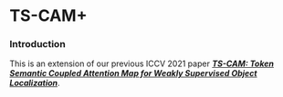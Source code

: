 # TS-CAM+

### Introduction
This is an extension of our previous ICCV 2021 paper [***TS-CAM: Token Semantic Coupled Attention Map for Weakly Supervised Object Localization***](https://openaccess.thecvf.com/content/ICCV2021/papers/Gao_TS-CAM_Token_Semantic_Coupled_Attention_Map_for_Weakly_Supervised_Object_ICCV_2021_paper.pdf).